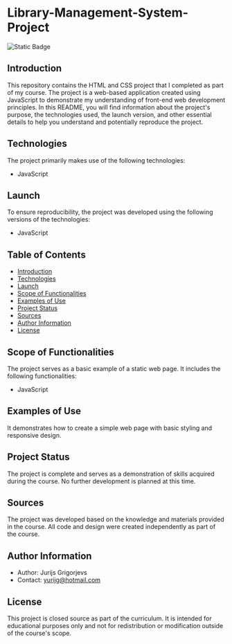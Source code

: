 # Library-Management-System-Project

![Static Badge](https://img.shields.io/badge/SQL-blue)

## **Introduction**
This repository contains the HTML and CSS project that I completed as part of my course. The project is a web-based application created using JavaScript to demonstrate my understanding of front-end web development principles. In this README, you will find information about the project's purpose, the technologies used, the launch version, and other essential details to help you understand and potentially reproduce the project.

## **Technologies**
The project primarily makes use of the following technologies:
- JavaScript

## **Launch**
To ensure reproducibility, the project was developed using the following versions of the technologies:
- JavaScript

## **Table of Contents**
- [Introduction](#introduction)
- [Technologies](#technologies)
- [Launch](#launch)
- [Scope of Functionalities](#scope-of-functionalities)
- [Examples of Use](#examples-of-use)
- [Project Status](#project-status)
- [Sources](#sources)
- [Author Information](#author-information)
- [License](#license)

## **Scope of Functionalities**
The project serves as a basic example of a static web page. It includes the following functionalities:
- JavaScript

## **Examples of Use**
It demonstrates how to create a simple web page with basic styling and responsive design.

## **Project Status**
The project is complete and serves as a demonstration of skills acquired during the course. No further development is planned at this time.

## **Sources**
The project was developed based on the knowledge and materials provided in the course. All code and design were created independently as part of the course.

## **Author Information**
- Author:     Jurijs Grigorjevs
- Contact:    yurijg@hotmail.com

## **License**
This project is closed source as part of the curriculum. It is intended for educational purposes only and not for redistribution or modification outside of the course's scope.
